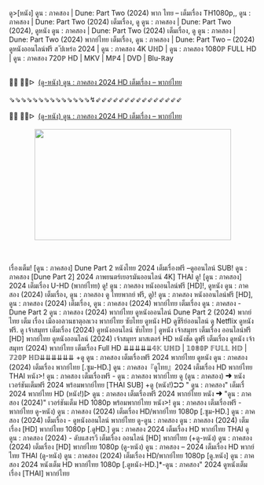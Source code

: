ดู>[หนัง] ดูน : ภาคสอง | Dune: Part Two (2024) พาก ไทย – เต็มเรื่อง TH1080p,, ดูน : ภาคสอง | Dune: Part Two (2024) เต็มเรื่อง, ดู ดูน : ภาคสอง | Dune: Part Two (2024), ดูหนัง ดูน : ภาคสอง | Dune: Part Two (2024) เต็มเรื่อง, ดู ดูน : ภาคสอง | Dune: Part Two (2024) พากย์ไทย เต็มเรื่อง, ดูน : ภาคสอง | Dune: Part Two – (2024) ดูหนังออนไลน์ฟรี ส ัปเหร่อ 2024 | ดูน : ภาคสอง 4K UℍD | ดูน : ภาคสอง 1080ℙ FULL HD | ดูน : ภาคสอง 720ℙ HD | MKV | Mℙ4 | DVD | Blu-ℝay

<div><br /></div><div>🔴🔴 🔴🔴ᐅ&nbsp;&nbsp;<a href="https://t.co/FFboANcOE5">(ดู-หนัง) ดูน : ภาคสอง 2024 HD เต็มเรื่อง – พากย์ไทย</a></div><div><br /></div><div><div>⇘⇘⇘⇘⇘⇘⇘⇘⇘⇘⇘⇘⇘⇘↯⇙⇙⇙⇙⇙⇙⇙⇙⇙⇙⇙⇙⇙⇙⇙</div></div><div><br /></div><div><div>🔴🔴 🔴🔴ᐅ&nbsp;&nbsp;<a href="https://t.co/qpBYLHSqwz">(ดู-หนัง) ดูน : ภาคสอง 2024 HD เต็มเรื่อง – พากย์ไทย</a></div><div><br /></div></div><div class="separator" style="clear: both; text-align: center;"><a href="https://t.co/qpBYLHSqwz" imageanchor="1" style="margin-left: 1em; margin-right: 1em;"><img border="0" data-original-height="435" data-original-width="767" height="226" src="https://blogger.googleusercontent.com/img/b/R29vZ2xl/AVvXsEghz8N__M03-FAZ1RcP_dM94i_90TBvGiIM6rdESwppKQhoBdpYhr3UeMgs1GA6BYa1wKfoPqOfk9GLaYcjHPHi1k6LL5WSc0f1dh8rfv5cculWvFu_ZvHjQEQfQ2sCuQkakagpJ_-i_XVszz6N-OcD6zZ5oaLLtJuiTDzNR6i9-2eMjm9i5s2ykarusBY/w400-h226/sadsadwq.jpg" width="400" /></a></div><br /><div><br /></div>

เรื่องเต็ม! [ดูน : ภาคสอง] Dune Part 2 หนังไทย 2024 เต็มเรื่องฟรี –ดูออนไลน์
SUB! ดูน : ภาคสอง [Dune Part 2] 2024 ภาพยนตร์เยอรมันออนไลน์ 4K] THAI
ดู! [ดูน : ภาคสอง] 2024 เต็มเรื่อง U-HD (พากย์ไทย)
ดู! ดูน : ภาคสอง หนังออนไลน์ฟรี [HD]!, ดูหนัง ดูน : ภาคสอง (2024) เต็มเรื่อง, ดูน : ภาคสอง ดู ไทยพากย์ ฟรี, ดู)! ดูน : ภาคสอง หนังออนไลน์ฟรี [HD], ดูน : ภาคสอง (2024) เต็มเรื่อง, ดูน : ภาคสอง (2024) พากย์ไทย เต็มเรื่อง
ดูน : ภาคสอง - Dune Part 2
ดูน : ภาคสอง (2024) พากย์ไทย ดูหนังออนไลน์ Dune Part 2 (2024) พากย์ ไทย เต็ม เรื่อง เมืองอลวนธาตุอลเวง พากย์ไทย ซับไทย ดูหนัง HD ดูซีรีย์ออนไลน์ ดู Netflix ดูหนังฟรี.
ดู เจ้าสมุทร เต็มเรื่อง (2024) ดูหนังออนไลน์ ซับไทย | ดูหนัง เจ้าสมุทร เต็มเรื่อง ออนไลน์ฟรี [HD] พากย์ไทย ดูหนังออนไลน์ (2024) เจ้าสมุทร มาสเตอร์ HD หนังชัด ดูฟรี เต็มเรื่อง ดูหนัง เจ้าสมุทร (2024) พากย์ไทย เต็มเรื่อง Full HD ⇊⇊⇊⇊⇊𝟜𝕂 𝕌ℍ𝔻 | 𝟙𝟘𝟠𝟘ℙ 𝔽𝕌𝕃𝕃 ℍ𝔻 | 𝟟𝟚𝟘ℙ ℍ𝔻⇊⇊⇊⇊⇊⇊
+ดู ดูน : ภาคสอง เต็มเรื่องฟรี 2024 พากย์ไทย
ดูหนัง ดูน : ภาคสอง (2024) เต็มเรื่อง พากย์ไทย
[.ซูม-HD.] ดูน : ภาคสอง『ดูไทย』2024 เต็มเรื่อง HD พากย์ไทย THAI
หนัง>! ดูน : ภาคสอง เต็มเรื่องฟรี - ดูน : ภาคสอง พากย์ไทย
ดู (ดูน : ภาคสอง) ➜ หนัง เวอร์ชันเต็มฟรี 2024 พร้อมพากย์ไทย [THAI SUB]
+ดู (หนัง!)➲➲ " ดูน : ภาคสอง" เต็มเรื่ 2024 พากย์ไทย HD
(หนัง!)▷ ดูน : ภาคสอง เต็มเรื่องฟรี 2024 พากย์ไทย
หนัง ➜ "ดูน : ภาคสอง (2024)" เวอร์ชันเต็ม HD 1080p พร้อมพากย์ไทย
หนัง>! ดูน : ภาคสอง เต็มเรื่องฟรี - พากย์ไทย
ดู-หนัง) ดูน : ภาคสอง (2024) เต็มเรื่อง HD/พากย์ไทย 1080p
[.ซูม-HD.] ดูน : ภาคสอง (2024) เต็มเรื่อง - ดูหนังออนไลน์ พากย์ไทย
ดู-ดูน : ภาคสอง ดูน : ภาคสอง (2024) เต็มเรื่อง [HD] พากย์ไทย 1080p
[.ดูHD.] ดูน : ภาคสอง 2024 เต็มเรื่อง HD พากย์ไทย THAI
ดู ดูน : ภาคสอง (2024) - ดับแสงรวี เต็มเรื่อง ออนไลน์ [HD] พากย์ไทย
(+ดู-หนัง) ดูน : ภาคสอง (2024) เต็มเรื่อง [HD] พากย์ไทย 1080p
(ดู-หนัง) ดูน : ภาคสอง – 2024 เต็มเรื่อง HD พากย์ไทย THAI
(ดู-หนัง) ดูน : ภาคสอง (2024) เต็มเรื่อง HD/พากย์ไทย 1080p
[ดู.หนัง] ดูน : ภาคสอง 2024 หนังเต็ม HD พากย์ไทย 1080p
[.ดูหนัง-HD.]*-ดูน : ภาคสอง" 2024 ดูหนังเต็มเรื่อง [THAI] พากย์ไทย
